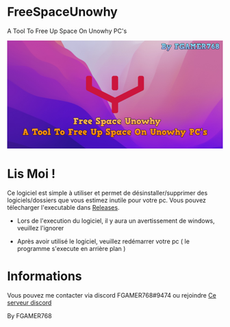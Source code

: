 # FreeSpaceUnowhy
A Tool To Free Up Space On Unowhy PC's

![Image](https://github.com/FGAMER768/FreeSpaceUnowhy/blob/master/Image.png)

# Lis Moi !

Ce logiciel est simple à utiliser et permet de désinstaller/supprimer des logiciels/dossiers que vous estimez inutile pour votre pc.
Vous pouvez télecharger l'executable dans [Releases](https://github.com/FGAMER768/FreeSpaceUnowhy/releases).

- Lors de l'execution du logiciel, il y aura un avertissement de windows, veuillez l'ignorer

- Après avoir utilisé le logiciel, veuillez redémarrer votre pc ( le programme s'execute en arrière plan )

# Informations

Vous pouvez me contacter via discord FGAMER768#9474 ou rejoindre [Ce serveur discord](https://discord.gg/yCKHujMY99)

By FGAMER768
